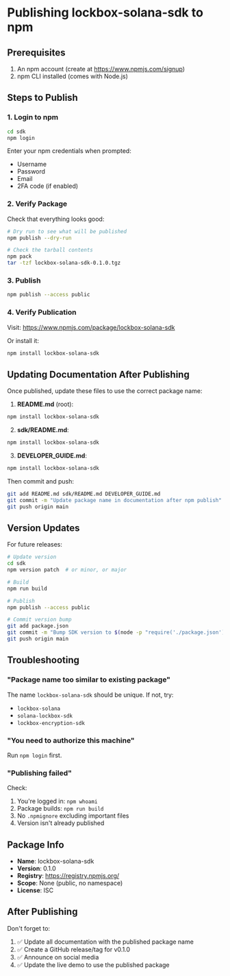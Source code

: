 # Publishing lockbox-solana-sdk to npm

## Prerequisites

1. An npm account (create at https://www.npmjs.com/signup)
2. npm CLI installed (comes with Node.js)

## Steps to Publish

### 1. Login to npm

```bash
cd sdk
npm login
```

Enter your npm credentials when prompted:
- Username
- Password
- Email
- 2FA code (if enabled)

### 2. Verify Package

Check that everything looks good:

```bash
# Dry run to see what will be published
npm publish --dry-run

# Check the tarball contents
npm pack
tar -tzf lockbox-solana-sdk-0.1.0.tgz
```

### 3. Publish

```bash
npm publish --access public
```

### 4. Verify Publication

Visit: https://www.npmjs.com/package/lockbox-solana-sdk

Or install it:

```bash
npm install lockbox-solana-sdk
```

## Updating Documentation After Publishing

Once published, update these files to use the correct package name:

1. **README.md** (root):
```bash
npm install lockbox-solana-sdk
```

2. **sdk/README.md**:
```bash
npm install lockbox-solana-sdk
```

3. **DEVELOPER_GUIDE.md**:
```bash
npm install lockbox-solana-sdk
```

Then commit and push:

```bash
git add README.md sdk/README.md DEVELOPER_GUIDE.md
git commit -m "Update package name in documentation after npm publish"
git push origin main
```

## Version Updates

For future releases:

```bash
# Update version
cd sdk
npm version patch  # or minor, or major

# Build
npm run build

# Publish
npm publish --access public

# Commit version bump
git add package.json
git commit -m "Bump SDK version to $(node -p "require('./package.json').version")"
git push origin main
```

## Troubleshooting

### "Package name too similar to existing package"

The name `lockbox-solana-sdk` should be unique. If not, try:
- `lockbox-solana`
- `solana-lockbox-sdk`
- `lockbox-encryption-sdk`

### "You need to authorize this machine"

Run `npm login` first.

### "Publishing failed"

Check:
1. You're logged in: `npm whoami`
2. Package builds: `npm run build`
3. No `.npmignore` excluding important files
4. Version isn't already published

## Package Info

- **Name**: lockbox-solana-sdk
- **Version**: 0.1.0
- **Registry**: https://registry.npmjs.org/
- **Scope**: None (public, no namespace)
- **License**: ISC

## After Publishing

Don't forget to:

1. ✅ Update all documentation with the published package name
2. ✅ Create a GitHub release/tag for v0.1.0
3. ✅ Announce on social media
4. ✅ Update the live demo to use the published package
